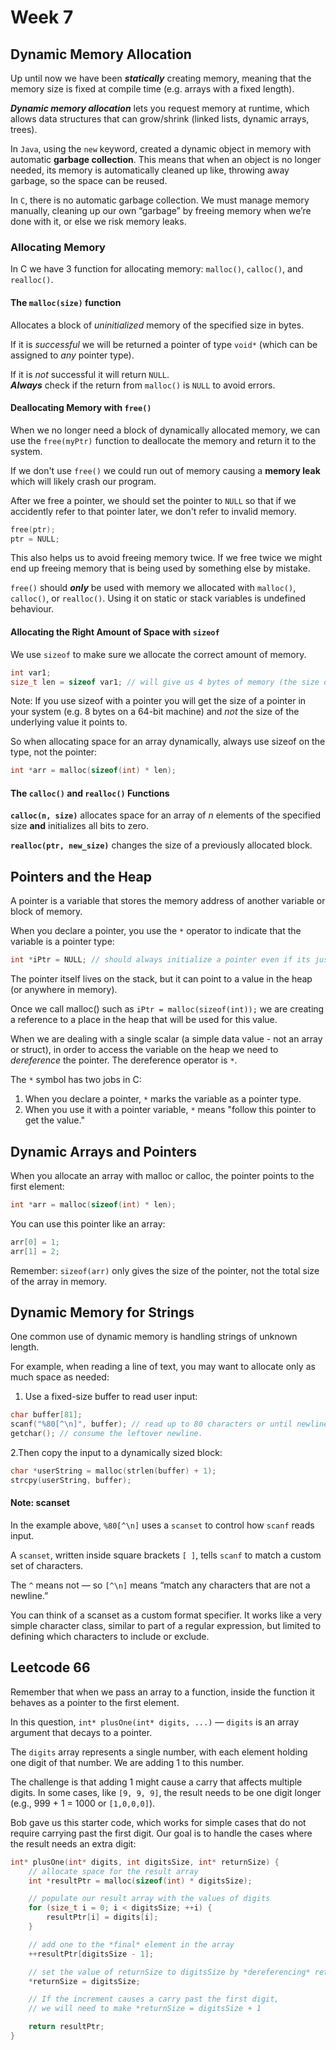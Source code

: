 # Week 7

## Dynamic Memory Allocation
Up until now we have been ***statically*** creating memory, meaning that the memory size is 
fixed at compile time (e.g. arrays with a fixed length).

***Dynamic memory allocation*** lets you request memory at runtime, which allows data
structures that can grow/shrink (linked lists, dynamic arrays, trees).

In `Java`, using the `new` keyword, created a dynamic object in memory with automatic
 **garbage collection**. This means that when an object is no longer needed, its
memory is automatically cleaned up like, throwing away garbage, so the space can
be reused.

In `C`, there is no automatic garbage collection. We must manage memory 
manually, cleaning up our own “garbage” by freeing memory when we’re done with
it, or else we risk memory leaks.

### Allocating Memory
In C we have 3 function for allocating memory: `malloc()`, `calloc()`, and `realloc()`.

#### The **`malloc(size)` function**
Allocates a block of *uninitialized* memory of the specified
size in bytes. 

If it is *successful* we will be returned a pointer of type `void*` (which can be
assigned to *any* pointer type).

If it is *not* successful it will return `NULL`.
<br>***Always*** check if the return from `malloc()` is `NULL` to avoid errors.

#### Deallocating Memory with `free()`
When we no longer need a block of dynamically allocated memory, we can use the 
`free(myPtr)` function to deallocate the memory and return it to the system. 

If we don't use `free()` we could run out of memory causing a **memory leak** which
will likely crash our program. 

After we free a pointer, we should set the pointer to `NULL` so that if we 
accidently refer to that pointer later, we don't refer to invalid memory.
```c
free(ptr);
ptr = NULL;
```

This also helps us to avoid freeing memory twice. If we free twice we might end up 
freeing memory that is being used by something else by mistake.

`free()` should ***only*** be used with memory we allocated with `malloc()`, `calloc()`,
or `realloc()`. Using it on static or stack variables is undefined behaviour.

#### Allocating the Right Amount of Space with `sizeof`
We use `sizeof` to make sure we allocate the correct amount of memory.

```c
int var1;
size_t len = sizeof var1; // will give us 4 bytes of memory (the size of an int)
```

Note: If you use sizeof with a pointer you will get the size of a pointer in
your system (e.g. 8 bytes on a 64-bit machine) and *not* the size of the underlying 
value it points to.

So when allocating space for an array dynamically, always use sizeof on the type, not the pointer:
```c
int *arr = malloc(sizeof(int) * len);
```


#### The `calloc()` and `realloc()` Functions
**`calloc(n, size)`** allocates space for an array of *n* elements of the 
specified size **and** initializes all bits to zero.

**`realloc(ptr, new_size)`** changes the size of a previously allocated block.


## Pointers and the Heap
A pointer is a variable that stores the memory address of another variable or block of memory.

When you declare a pointer, you use the `*` operator to indicate that the variable is a pointer type:
```c
int *iPtr = NULL; // should always initialize a pointer even if its just to NULL
```
The pointer itself lives on the stack, but it can point to a value in the heap (or anywhere in memory).


Once we call malloc() such as `iPtr = malloc(sizeof(int));` we are creating a 
reference to a place in the heap that will be used for this value.

When we are dealing with a single scalar (a simple data value - not an array or
struct), in order to access the variable on the heap we need to *dereference*
the pointer. The dereference operator is `*`. 

The `*` symbol has two jobs in C:

1. When you declare a pointer, `*` marks the variable as a pointer type.
2. When you use it with a pointer variable, `*` means "follow this pointer to get the value."

## Dynamic Arrays and Pointers
When you allocate an array with malloc or calloc, the pointer points to the first element:
```c
int *arr = malloc(sizeof(int) * len);
```

You can use this pointer like an array:
```c
arr[0] = 1;
arr[1] = 2;
```

Remember: `sizeof(arr)` only gives the size of the pointer, not the total size 
of the array in memory.

## Dynamic Memory for Strings
One common use of dynamic memory is handling strings of unknown length.

For example, when reading a line of text, you may want to allocate only as much space as needed:

1. Use a fixed-size buffer to read user input:
```c
char buffer[81];
scanf("%80[^\n]", buffer); // read up to 80 characters or until newline
getchar(); // consume the leftover newline.
```
2.Then copy the input to a dynamically sized block:
```c
char *userString = malloc(strlen(buffer) + 1);
strcpy(userString, buffer);
```

#### Note: scanset
In the example above, `%80[^\n]` uses a `scanset` to control how `scanf` reads input.

A `scanset`, written inside square brackets `[ ]`, tells `scanf` to match a 
custom set of characters.

The `^` means not — so `[^\n]` means “match any characters that are not a newline.”

You can think of a scanset as a custom format specifier. 
It works like a very simple character class, similar to part of a regular expression,
but limited to defining which characters to include or exclude.


## Leetcode 66

Remember that when we pass an array to a function, inside the function it
behaves as a pointer to the first element.

In this question, `int* plusOne(int* digits, ...)` — `digits` is an array
argument that decays to a pointer.

The `digits` array represents a single number, with each element holding one 
digit of that number. We are adding 1 to this number.

The challenge is that adding 1 might cause a carry that affects multiple digits.
In some cases, like `[9, 9, 9]`, the result needs to be one digit longer 
(e.g., 999 + 1 = 1000 or `[1,0,0,0]`).

Bob gave us this starter code, which works for simple cases that do not
require carrying past the first digit. Our goal is to handle the cases 
where the result needs an extra digit:

```c
int* plusOne(int* digits, int digitsSize, int* returnSize) {
    // allocate space for the result array
    int *resultPtr = malloc(sizeof(int) * digitsSize);

    // populate our result array with the values of digits
    for (size_t i = 0; i < digitsSize; ++i) {
        resultPtr[i] = digits[i];
    }

    // add one to the *final* element in the array
    ++resultPtr[digitsSize - 1];

    // set the value of returnSize to digitsSize by *dereferencing* returnSize.
    *returnSize = digitsSize;

    // If the increment causes a carry past the first digit,
    // we will need to make *returnSize = digitsSize + 1

    return resultPtr;
}
```
